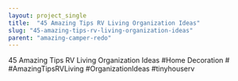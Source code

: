 ```yaml
---
layout: project_single
title:  "45 Amazing Tips RV Living Organization Ideas"
slug: "45-amazing-tips-rv-living-organization-ideas"
parent: "amazing-camper-redo"
---
```

45 Amazing Tips RV Living Organization Ideas #Home Decoration # #AmazingTipsRVLiving #OrganizationIdeas #tinyhouserv